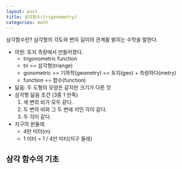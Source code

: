 ```yaml
---
layout: post
title: 삼각함수(trigonometry)
categories: math
---
```


삼각함수란? 삼각형의 각도와 변의 길이의 관계를 밝히는 수학을 말한다.

- 어원: 토지 측량에서 만들어졌다.
    - trigonometric function
    - tri == 삼각형(triange)
    - gonometric == 기하학(geometry) == 토지(geo) + 측량하다(metry)
    - function == 합수(function)
- 닮음: 두 도형의 모양은 같지만 크기가 다른 것
- 삼각형 닮음 조건 (3중 1 만족)
    1. 세 변의 비가 모두 같다.
    2. 두 변의 비와 그 두 변에 끼인 각이 같다.
    3. 두 각이 같다.
- 지구의 원둘레
    - 4만 미터(m)
    - 1 미터 = 1 / 4만 미터(지구 둘레)

## 삼각 함수의 기초
 
